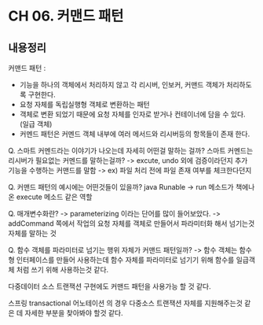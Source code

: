 # CH 06. 커맨드 패턴

## 내용정리

커맨드 패턴 :
- 기능을 하나의 객체에서 처리하지 않고 각 리시버, 인보커, 커맨드 객체가 처리하도록 구현한다.
- 요청 자체를 독립실행형 객체로 변환하는 패턴
- 객체로 변환 되었기 때문에 요청 자체를 인자로 받거나 컨테이너에 담을 수 있다. (일급 객체)
- 커멘드 패턴은 커멘드 객체 내부에 여러 메서드와 리시버등의 항목들이 존재 한다.

Q. 스마트 커멘드라는 이야기가 나오는데 자세히 어떤걸 말하는 걸까? 스마트 커멘드는 리시버가 필요없는 커멘드를 말하는걸까?
-> excute, undo 외에 검증이라던지 추가 기능을 수행하는 커맨드를 말함
-> ex) 파일 처리 전에 파일 존재 여부를 체크한다던지

Q. 커맨드 패턴의 예시에는 어떤것들이 있을까?
java Runable -> run 메소드가 책에나온 execute 메소드 같은 역할

Q. 매개변수화란?
-> parameterizing 이라는 단어를 많이 들어보았다.
-> addCommand 쪽에서 작업의 요청 자체를 객체로 만들어서 파라미터화 해서 넘기는것 자체를 말하는 것

Q. 함수 객체를 파라미터로 넘기는 행위 자체가 커맨드 패턴일까?
-> 함수 객체는 함수형 인터페이스를 만들어 사용하는데 함수 자체를 파라미터로 넘기기 위해 함수를 일급객체 처럼 쓰기 위해 사용하는것 같다.

다중데이터 소스 트랜잭션 구현에도 커맨드 패턴을 사용가능 할 것 같다. 

스프링  transactional 어노테이션 의 경우 다중소스 트랜잭션 자체를 지원해주는것 같은
데 자세한 부분을 찾아봐야 할것 같다.
